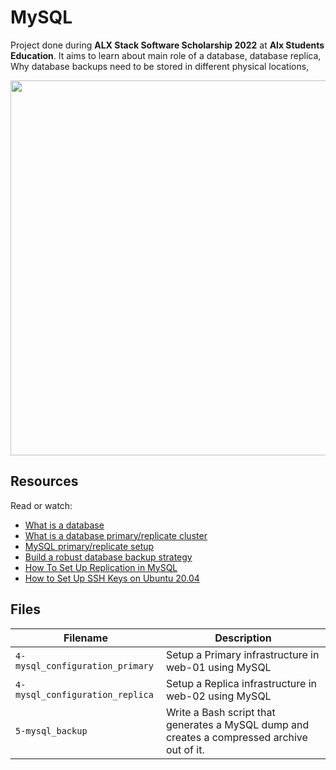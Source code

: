 # MySQL
Project done during **ALX Stack Software Scholarship 2022** at **Alx Students Education**. It aims to learn about  main role of a database, database replica, Why database backups need to be stored in different physical locations, 

<img src="https://s3.amazonaws.com/intranet-projects-files/holbertonschool-sysadmin_devops/280/KkrkDHT.png" width="600px"/>

## Resources

Read or watch:
* [What is a database](https://www.techtarget.com/searchdatamanagement/definition/database)
* [What is a database primary/replicate cluster](https://www.digitalocean.com/community/tutorials/how-to-choose-a-redundancy-plan-to-ensure-high-availability#sql-replication)
* [MySQL primary/replicate setup](https://www.digitalocean.com/community/tutorials/how-to-set-up-replication-in-mysql)
* [Build a robust database backup strategy](https://www.databasejournal.com/ms-sql/developing-a-sql-server-backup-strategy/)
* [How To Set Up Replication in MySQL](https://www.digitalocean.com/community/tutorials/how-to-set-up-replication-in-mysql)
* [How to Set Up SSH Keys on Ubuntu 20.04](https://www.digitalocean.com/community/tutorials/how-to-set-up-ssh-keys-on-ubuntu-20-04)
## Files

| Filename | Description |
| -------- | ----------- |
| `4-mysql_configuration_primary` | Setup a Primary infrastructure in web-01 using MySQL |
| `4-mysql_configuration_replica` | Setup a Replica infrastructure in web-02 using MySQL |
| `5-mysql_backup` | Write a Bash script that generates a MySQL dump and creates a compressed archive out of it. |

